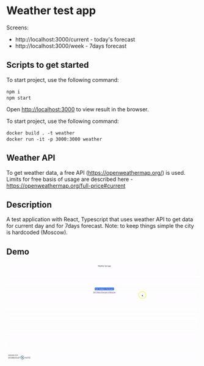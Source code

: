 # Weather test app

Screens:
  - http://localhost:3000/current - today's forecast
  - http://localhost:3000/week - 7days forecast

## Scripts to get started

To start project, use the following command:

```
npm i
npm start
```
Open [http://localhost:3000](http://localhost:3000) to view result in the browser.

To start project, use the following command:

```
docker build . -t weather 
docker run -it -p 3000:3000 weather
```

## Weather API

To get weather data, a free API (https://openweathermap.org/) is used.
Limits for free basis of usage are described here - https://openweathermap.org/full-price#current

## Description

A test application with React, Typescript that uses weather API to get data for current day and for 7days forecast.
Note: to keep things simple the city is hardcoded (Moscow). 

## Demo
![How it works](src/assets/demo.gif)
